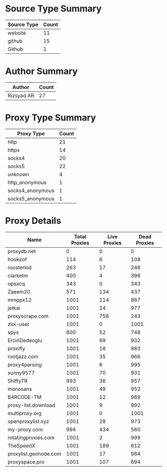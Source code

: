 # Source Type Summary

| Source Type | Count |
|-------------|-------|
| website | 11 |
| github | 15 |
| Github | 1 |


# Author Summary

| Author | Count |
|--------|-------|
| Rizsyad AR | 27 |


# Proxy Type Summary

| Proxy Type | Count |
|------------|-------|
| http | 21 |
| https | 14 |
| socks4 | 20 |
| socks5 | 22 |
| unknown | 4 |
| http_anonymous | 1 |
| socks4_anonymous | 1 |
| socks5_anonymous | 1 |


# Proxy Details

| Name | Total Proxies | Live Proxies | Dead Proxies |
|------|---------------|--------------|---------------|
| proxydb.net | 0 | 0 | 0 |
| hookzof | 114 | 6 | 108 |
| roosterkid | 263 | 17 | 246 |
| clarketm | 400 | 4 | 396 |
| opsxcq | 343 | 0 | 343 |
| Zaeem20 | 571 | 134 | 437 |
| mmppx12 | 1001 | 114 | 887 |
| jetkai | 1001 | 24 | 977 |
| proxyscrape.com | 1001 | 758 | 243 |
| zloi-user | 1001 | 0 | 1001 |
| spys | 800 | 52 | 748 |
| ErcinDedeoglu | 1001 | 69 | 932 |
| proxifly | 1001 | 18 | 983 |
| rootjazz.com | 1001 | 35 | 966 |
| proxy4parsing | 1001 | 6 | 995 |
| sunny9577 | 1001 | 70 | 931 |
| ShiftyTR | 993 | 36 | 957 |
| monosans | 1001 | 49 | 952 |
| B4RC0DE-TM | 1001 | 12 | 989 |
| proxy-list.download | 1001 | 9 | 992 |
| multiproxy.org | 1001 | 0 | 1001 |
| openproxylist.xyz | 1001 | 28 | 973 |
| my-proxy.com | 994 | 434 | 560 |
| rotatingproxies.com | 1001 | 2 | 999 |
| TheSpeedX | 1001 | 189 | 812 |
| proxylist.geonode.com | 1001 | 17 | 984 |
| proxyspace.pro | 1001 | 107 | 894 |
